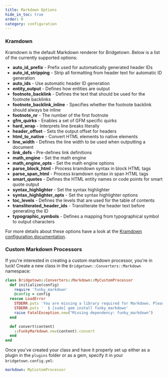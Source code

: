 ```yaml
---
title: Markdown Options
hide_in_toc: true
order: 0
category: configuration
---
```


### Kramdown

Kramdown is the default Markdown renderer for Bridgetown. Below is a list of the
currently supported options:

* **auto_id_prefix** - Prefix used for automatically generated header IDs
* **auto_id_stripping** - Strip all formatting from header text for automatic ID generation
* **auto_ids** - Use automatic header ID generation
* **entity_output** - Defines how entities are output
* **footnote_backlink** - Defines the text that should be used for the footnote backlinks
* **footnote_backlink_inline** - Specifies whether the footnote backlink should always be inline
* **footnote_nr** - The number of the first footnote
* **gfm_quirks** - Enables a set of GFM specific quirks
* **hard_wrap** - Interprets line breaks literally
* **header_offset** - Sets the output offset for headers
* **html_to_native** - Convert HTML elements to native elements
* **line_width** - Defines the line width to be used when outputting a document
* **link_defs** - Pre-defines link definitions
* **math_engine** - Set the math engine
* **math_engine_opts** - Set the math engine options
* **parse_block_html** - Process kramdown syntax in block HTML tags
* **parse_span_html** - Process kramdown syntax in span HTML tags
* **smart_quotes** - Defines the HTML entity names or code points for smart quote output
* **syntax_highlighter** - Set the syntax highlighter
* **syntax_highlighter_opts** - Set the syntax highlighter options
* **toc_levels** - Defines the levels that are used for the table of contents
* **transliterated_header_ids** - Transliterate the header text before generating the ID
* **typographic_symbols** - Defines a mapping from typographical symbol to output characters

For more details about these options have a look at the [Kramdown configuration documentation](https://kramdown.gettalong.org/options.html).

### Custom Markdown Processors

If you're interested in creating a custom markdown processor, you're in luck! Create a new class in the `Bridgetown::Converters::Markdown` namespace:

```ruby
class Bridgetown::Converters::Markdown::MyCustomProcessor
  def initialize(config)
    require 'funky_markdown'
    @config = config
  rescue LoadError
    STDERR.puts 'You are missing a library required for Markdown. Please run:'
    STDERR.puts '  $ [sudo] gem install funky_markdown'
    raise FatalException.new("Missing dependency: funky_markdown")
  end

  def convert(content)
    ::FunkyMarkdown.new(content).convert
  end
end
```

Once you've created your class and have it properly set up either as a plugin
in the `plugins` folder or as a gem, specify it in your `bridgetown.config.yml`:

```yaml
markdown: MyCustomProcessor
```
